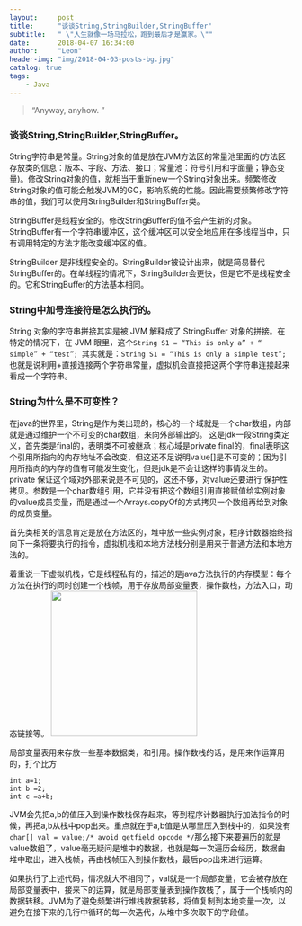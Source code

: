 ```yaml
---
layout:     post
title:      "谈谈String,StringBuilder,StringBuffer"
subtitle:   " \"人生就像一场马拉松，跑到最后才是赢家。\""
date:       2018-04-07 16:34:00
author:     "Leon"
header-img: "img/2018-04-03-posts-bg.jpg"
catalog: true
tags:
    - Java
---
```


> “Anyway, anyhow. ”


### 谈谈String,StringBuilder,StringBuffer。

String字符串是常量。String对象的值是放在JVM方法区的常量池里面的(方法区存放类的信息：版本、字段、方法、接口；常量池：符号引用和字面量；静态变量)。修改String对象的值，就相当于重新new一个String对象出来。频繁修改String对象的值可能会触发JVM的GC，影响系统的性能。因此需要频繁修改字符串的值，我们可以使用StringBuilder和StringBuffer类。

StringBuffer是线程安全的。修改StringBuffer的值不会产生新的对象。StringBuffer有一个字符串缓冲区，这个缓冲区可以安全地应用在多线程当中，只有调用特定的方法才能改变缓冲区的值。

StringBuilder 是非线程安全的。StringBuilder被设计出来，就是简易替代StringBuffer的。在单线程的情况下，StringBuilder会更快，但是它不是线程安全的。它和StringBuffer的方法基本相同。

### String中加号连接符是怎么执行的。
String 对象的字符串拼接其实是被 JVM 解释成了 StringBuffer 对象的拼接。在特定的情况下，在 JVM 眼里，这个``String S1 = “This is only a” + “ simple” + “test”; ``其实就是：``String S1 = “This is only a simple test”;``也就是说利用+直接连接两个字符串常量，虚拟机会直接把这两个字符串连接起来看成一个字符串。

### String为什么是不可变性？
在java的世界里，String是作为类出现的，核心的一个域就是一个char数组，内部就是通过维护一个不可变的char数组，来向外部输出的。
这是jdk一段String类定义，首先类是final的，表明类不可被继承；核心域是private final的，final表明这个引用所指向的内存地址不会改变，但这还不足说明value[]是不可变的；因为引用所指向的内存的值有可能发生变化，但是jdk是不会让这样的事情发生的。private 保证这个域对外部来说是不可见的，这还不够，对value还要进行 保护性拷贝。参数是一个char数组引用，它并没有把这个数组引用直接赋值给实例对象的value成员变量，而是通过一个Arrays.copyOf的方式拷贝一个数组再给到对象的成员变量。

首先类相关的信息肯定是放在方法区的，堆中放一些实例对象，程序计数器始终指向下一条将要执行的指令，虚拟机栈和本地方法栈分别是用来于普通方法和本地方法的。

着重说一下虚拟机栈，它是线程私有的，描述的是java方法执行的内存模型：每个方法在执行的同时创建一个栈帧，用于存放局部变量表，操作数栈，方法入口，动态链接等。
<img class="shadow" src="blog/img/JVM内存模型.jpg" width="260">

局部变量表用来存放一些基本数据类，和引用。操作数栈的话，是用来作运算用的，打个比方

```
int a=1;
int b =2;
int c =a+b;
```
JVM会先把a,b的值压入到操作数栈保存起来，等到程序计数器执行加法指令的时候，再把a,b从栈中pop出来。重点就在于a,b值是从哪里压入到栈中的，如果没有``char[] val = value;/* avoid getfield opcode */``那么接下来要遍历的就是value数组了，value毫无疑问是堆中的数据，也就是每一次遍历会经历，数据由堆中取出，进入栈帧，再由栈帧压入到操作数栈，最后pop出来进行运算。

如果执行了上述代码，情况就大不相同了，val就是一个局部变量，它会被存放在局部变量表中，接来下的运算，就是局部变量表到操作数栈了，属于一个栈帧内的数据转移。JVM为了避免频繁进行堆栈数据转移，将值复制到本地变量一次，以避免在接下来的几行中循环的每一次迭代，从堆中多次取下的字段值。
